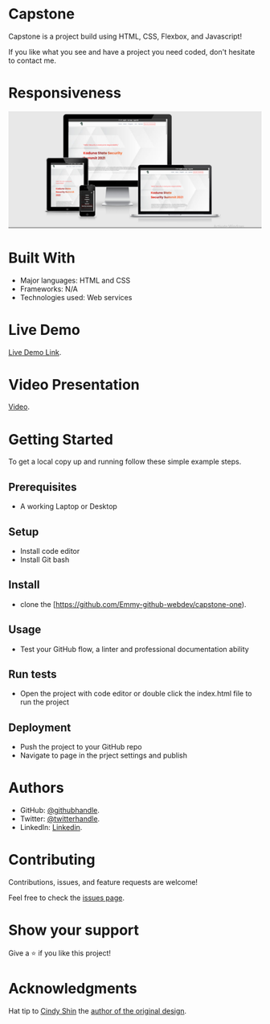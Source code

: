 # Capstone

Capstone is a project build using HTML, CSS, Flexbox, and Javascript!


If you like what you see and have a project you need coded, don't hesitate to contact me.

# Responsiveness

![Capstone Responsiveness](images/capstone-image.PNG)

# Built With


- Major languages: HTML and CSS
- Frameworks: N/A
- Technologies used: Web services


# Live Demo

[Live Demo Link](https://emmy-github-webdev.github.io/capstone-one).

# Video Presentation

[Video](https://www.loom.com/share/3ee39a5466dc43c9b73ce0a3cf75c549).

# Getting Started


To get a local copy up and running follow these simple example steps.

## Prerequisites 
- A working Laptop or Desktop
## Setup
- Install code editor
- Install Git bash
## Install
- clone the [https://github.com/Emmy-github-webdev/capstone-one).
## Usage
- Test your GitHub flow, a linter and professional documentation ability
## Run tests
- Open the project with code editor or double click the index.html file to run the project
## Deployment
- Push the project to your GitHub repo
- Navigate to page in the prject settings and publish
# Authors

- GitHub: [@githubhandle](https://github.com/Emmy-github-webdev).
- Twitter: [@twitterhandle](@ogaemmanueloga).
- LinkedIn: [Linkedin](https://github.com/Emmy-github-webdev/lint-test).

# Contributing

Contributions, issues, and feature requests are welcome!

Feel free to check the [issues page](https://github.com/Emmy-github-webdev/capstone-one/issues).

# Show your support

Give a :star: if you like this project!

# Acknowledgments

Hat tip to [Cindy Shin](https://www.behance.net/adagio07) the [author of the original design](https://www.behance.net/gallery/29845175/CC-Global-Summit-2015).

